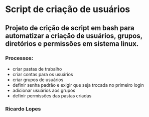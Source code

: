 # Script de criação de usuários


## Projeto de crição de script em bash para automatizar a criação de usuários, grupos, diretórios e permissões em sistema linux.

### Processos:
- criar pastas de trabalho
- criar contas para os usuários
- criar grupos de usuários
- definir senha padrão e exigir que seja trocada no primeiro login
- adicionar usuários aos grupos
- definir permissões das pastas criadas


### Ricardo Lopes
